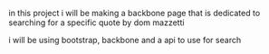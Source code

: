 in this project i will be making a backbone page that is dedicated to searching for a specific quote by dom mazzetti

i will be using bootstrap, backbone and a api to use for search

